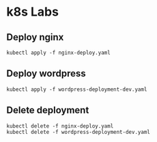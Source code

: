 # k8s Labs
## Deploy nginx
```
kubectl apply -f nginx-deploy.yaml
```
## Deploy wordpress
```
kubectl apply -f wordpress-deployment-dev.yaml
```
## Delete deployment
```
kubectl delete -f nginx-deploy.yaml
kubectl delete -f wordpress-deployment-dev.yaml
```
